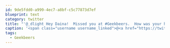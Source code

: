 ```yaml
---
id: 9de5fdd0-a999-4ec7-a8bf-c5c77873d7ef
blueprint: text
category: twitter
title: "'@_dlight Hey Daina!  Missed you at #Geekbeers.  How was your holiday?"
caption: '<span class="username username_linked">@<a href="https://twitter.com/_dlight" title="Битюцкий Корнилий">_dlight</a></span> Hey Daina!  Missed you at <span class="hashtag hashtag_local">#<a href="http://tweettemp.darylchymko.ca/?tag=geekbeers">Geekbeers</a>.  How was your holiday?'
tags:
  - Geekbeers
---
```

